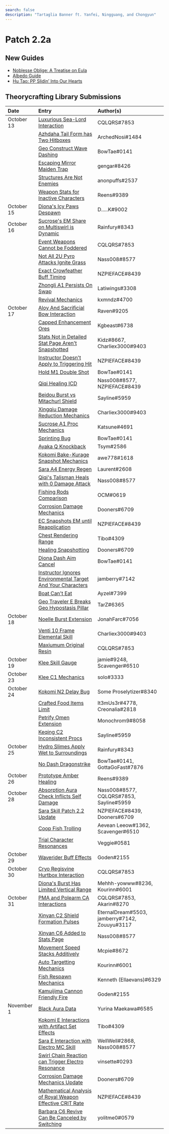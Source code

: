 ```yaml
---
search: false
description: "Tartaglia Banner ft. Yanfei, Ningguang, and Chongyun"
---
```


# Patch 2.2a

## New Guides

* [Noblesse Oblige: A Treatise on Eula](https://keqingmains.com/eula/)
* [Albedo Guide](https://keqingmains.com/albedo/)
* [Hu Tao: PP Slidin’ Into Our Hearts](https://keqingmains.com/hu-tao/)

## Theorycrafting Library Submissions

| Date       | Entry                                                                                                                                                                      | Author\(s\)                                   |
| :--------- | :------------------------------------------------------------------------------------------------------------------------------------------------------------------------- | :-------------------------------------------- |
| October 13 | [Luxurious Sea-Lord Interaction](/evidence/equipment/weapons#luxurious-sea-lord-interactions)                                                                              | CQLQRS#7853                                   |
|            | [Azhdaha Tail Form has Two Hitboxes](/evidence/combat-mechanics/enemy-mechanics/enemy-interactions#azhdaha-in-his-tail-form-has-two-independent-hitboxes)                  | ArchedNosi#1484                               |
|            | [Geo Construct Wave Dashing](/evidence/combat-mechanics/tech/glide-cancel#geo-construct-wave-dashing)                                                                      | BowTae#0141                                   |
|            | [Escaping Mirror Maiden Trap](/evidence/combat-mechanics/enemy-mechanics/enemy-interactions#escape-mirror-maiden-trap)                                                     | gengar#8426                                   |
|            | [Structures Are Not Enemies](/evidence/general-mechanics/overworld#structures-arent-enemies)                                                                               | anonpuffs#2537                                |
|            | [Weapon Stats for Inactive Characters](/evidence/equipment/weapons#weapon-stats-for-inactive-characters)                                                                   | Reens#9389                                    |
| October 15 | [Diona's Icy Paws Despawn](/evidence/characters/cryo/diona#icy-paws-despawn-after-a-certain-amount-of-time-if-they-do-not-hit-a-target)                                    | D.....K#9002                                  |
| October 16 | [Sucrose's EM Share on Multiswirl is Dynamic](/evidence/characters/anemo/sucrose#sucroses-em-share-on-multiswirl-is-dynamic)                                               | Rainfury#8343                                 |
|            | [Event Weapons Cannot be Foddered](/evidence/equipment/weapons#event-weapons-cannot-be-foddered)                                                                           | CQLQRS#7853                                   |
|            | [Not All 2U Pyro Attacks Ignite Grass](/evidence/general-mechanics/overworld#not-all-2u-pyro-attacks-ignite-grass)                                                         | Nass008#8577                                  |
|            | [Exact Crowfeather Buff Timing](/evidence/characters/electro/kujou-sara#exact-crowfeather-buff-timing)                                                                     | NZPIEFACE#8439                                |
|            | [Zhongli A1 Persists On Swap](/evidence/characters/geo/zhongli#zhongli-a1-persists-on-swap)                                                                                | Latiwings#3308                                |
|            | [Revival Mechanics](/evidence/general-mechanics/overworld#health-and-revive-mechanics)                                                                                     | kxmndz#4700                                   |
| October 17 | [Aloy And Sacrificial Bow Interaction](/evidence/characters/cryo/aloy#aloy-and-sac-bow-interaction)                                                                        | Raven#9205                                    |
|            | [Capped Enhancement Ores](/evidence/general-mechanics/miscellaneous-entries#capped-enhancement-ores)                                                                       | Kgbeast#6738                                  |
|            | [Stats Not in Detailed Stat Page Aren't Snapshotted](/evidence/combat-mechanics/snapshot-and-dynamic#stats-not-in-details-stat-page-are-not-snapshot)                      | Kidz#8667, Charliex3000#9403                  |
|            | [Instructor Doesn't Apply to Triggering Hit](/evidence/equipment/artifacts#instructor-doesnt-apply-to-triggering-hit)                                                      | NZPIEFACE#8439                                |
|            | [Hold M1 Double Shot](/evidence/combat-mechanics/tech/aim-cancel#hold-m1-double-shot)                                                                                      | BowTae#0141                                   |
|            | [Qiqi Healing ICD](/evidence/characters/cryo/qiqi#qiqi-talisman-icd)                                                                                                       | Nass008#8577, NZPIEFACE#8439                  |
|            | [Beidou Burst vs Mitachurl Shield](/evidence/characters/electro/beidou#beidous-q-and-mitachurl-shield-interactions)                                                        | Sayline#5959                                  |
|            | [Xingqiu Damage Reduction Mechanics](/evidence/characters/hydro/xingqiu#xingqiu-qs-rain-sword-damage-reduction-overrides-es)                                               | Charliex3000#9403                             |
|            | [Sucrose A1 Proc Mechanics](/evidence/characters/anemo/sucrose#sucroses-a1-talent-does-not-proc-on-swirling-environmental-objects-and-guoba)                               | Katsune#4691                                  |
|            | [Sprinting Bug](/evidence/general-mechanics/bugs#sprinting-bug)                                                                                                            | BowTae#0141                                   |
|            | [Ayaka Q Knockback](/evidence/characters/cryo/kamisato-ayaka#ayaka-q-pushes-away-enemies)                                                                                  | Tsym#2586                                     |
|            | [Kokomi Bake-Kurage Snapshot Mechanics](/evidence/characters/hydro/sangonomiya-kokomi#snapshot-burst-dmg-bonus-onto-bake-kurage-by-switching)                              | awe778#1618                                   |
|            | [Sara A4 Energy Regen](/evidence/characters/electro/kujou-sara#decorum-energy-regen)                                                                                       | Laurent#2608                                  |
|            | [Qiqi's Talisman Heals with 0 Damage Attack](/evidence/characters/cryo/qiqi#talisman-heals-regardless-dealing-dmg-or-not)                                                  | Nass008#8577                                  |
|            | [Fishing Rods Comparison](/evidence/general-mechanics/lifeskills#fishing-rods-comparison)                                                                                  | OCM#0619                                      |
|            | [Corrosion Damage Mechanics](/evidence/combat-mechanics/enemy-mechanics/enemy-interactions#corrosion-damage-mechanics)                                                     | Dooners#6709                                  |
|            | [EC Snapshots EM until Reapplication](/evidence/combat-mechanics/elemental-effects/transformative-reactions#electro-charged-snapshots-em-until-reapplying)                 | NZPIEFACE#8439                                |
|            | [Chest Rendering Range](/evidence/general-mechanics/overworld#treasure-compass-chest-rendering)                                                                            | Tibo#4309                                     |
|            | [Healing Snapshotting](/evidence/combat-mechanics/snapshot-and-dynamic#healing-over-time-is-snapshot-on-cast)                                                              | Dooners#6709                                  |
|            | [Diona Dash Aim Cancel](/evidence/characters/cryo/diona#diona-dash-aim-cancel)                                                                                             | BowTae#0141                                   |
|            | [Instructor Ignores Environmental Target And Your Characters](/evidence/equipment/artifacts#instructor-ignores-environmental-target-and-your-characters)                   | jamberry#7142                                 |
|            | [Boat Can't Eat](/evidence/general-mechanics/lifeskills#boat-stamina-and-food)                                                                                             | Ayzel#7399                                    |
|            | [Geo Traveler E Breaks Geo Hypostasis Pillar](/evidence/combat-mechanics/enemy-mechanics/enemy-interactions#geo-hypostasis)                                                | TarZ#6365                                     |
| October 18 | [Noelle Burst Extension](/evidence/characters/geo/noelle#noelle-c6-burst-extension)                                                                                        | JonahFarc#7056                                |
|            | [Venti 10 Frame Elemental Skill](/evidence/characters/anemo/venti#venti-10-frame-elemental-skill)                                                                          | Charliex3000#9403                             |
|            | [Maxiumum Original Resin](/evidence/general-mechanics/miscellaneous-entries#maximum-original-resin)                                                                        | CQLQRS#7853                                   |
| October 19 | [Klee Skill Gauge](/evidence/characters/pyro/klee#klee-skill-gauge)                                                                                                        | jamie#9248, Scavenger#6510                    |
| October 23 | [Klee C1 Mechanics](/evidence/characters/pyro/klee#klee-c1-mechanics)                                                                                                      | solo#3333                                     |
| October 24 | [Kokomi N2 Delay Bug](/evidence/characters/hydro/sangonomiya-kokomi#kokomi-n2-delay-bug)                                                                                   | Some Proselytizer#8340                        |
|            | [Crafted Food Items Limit](/evidence/general-mechanics/miscellaneous-entries#crafted-food-items-limit)                                                                     | It3mUs3r#4778, Creonalia#2818                 |
|            | [Petrify Omen Extension](/evidence/characters/hydro/mona#petrify-omen-extension)                                                                                           | Monochrom9#8058                               |
|            | [Keqing C2 Inconsistent Procs](/evidence/characters/electro/keqing#keqing-c2-procs-inconsistently)                                                                         | Sayline#5959                                  |
| October 25 | [Hydro Slimes Apply Wet to Surroundings](/evidence/combat-mechanics/enemy-mechanics/enemy-interactions#hydro-slimes-apply-wet-to-surroundings)                             | Rainfury#8343                                 |
|            | [No Dash Dragonstrike](/evidence/combat-mechanics/tech/plunge#no-dash-dragonstrike)                                                                                        | BowTae#0141, GottaGoFast#7876                 |
| October 26 | [Prototype Amber Healing](/evidence/equipment/weapons#prototype-amber-healing-clarification)                                                                               | Reens#9389                                    |
| October 28 | [Absorption Aura Check Inflicts Self Damage](/evidence/combat-mechanics/elemental-effects/elemental-absorption#absorption-aura-check-inflicts-self-damage)                 | Nass008#8577, CQLQRS#7853, Sayline#5959       |
|            | [Sara Skill Patch 2.2 Update](/evidence/characters/electro/kujou-sara#sara-skill-patch-2.2-update)                                                                         | NZPIEFACE#8439, Dooners#6709                  |
|            | [Coop Fish Trolling](/evidence/general-mechanics/lifeskills#co-op-fish-trolling)                                                                                           | Aevean Leeow#1362, Scavenger#6510             |
|            | [Trial Character Resonances](/evidence/combat-mechanics/elemental-effects/elemental-resonance#trial-character-resonances)                                                  | Veggie#0581                                   |
| October 29 | [Waverider Buff Effects](/evidence/general-mechanics/lifeskills#waverider-buff-effects)                                                                                    | Goden#2155                                    |
| October 30 | [Cryo Regisvine Hurtbox Interaction](/evidence/combat-mechanics/enemy-mechanics/enemy-interactions#pyronado-and-cryo-regisvine-hurtbox-interaction)                        | CQLQRS#7853                                   |
|            | [Diona's Burst Has Limited Vertical Range](/evidence/characters/cryo/diona#diona-has-finite-vertical-range-for-burst-healing)                                              | Mehhh-yowww#8236, Kourinn#6001                |
| October 31 | [PMA and Polearm CA Interactions](/evidence/combat-mechanics/enemy-mechanics/enemy-interactions#pma-and-polearm-ca-interactions)                                           | CQLQRS#7853, Akarin#8270                      |
|            | [Xinyan C2 Shield Formation Pulses](/evidence/characters/pyro/xinyan#xinyan-c2-shield-formation-pulses-extra-times)                                                        | EternalDream#5503, jamberry#7142, Zouuyu#3117 |
|            | [Xinyan C6 Added to Stats Page](/evidence/characters/pyro/xinyan#xinyan-c6-affects-her-skill-and-burst)                                                                    | Nass008#8577                                  |
|            | [Movement Speed Stacks Additively](/evidence/general-mechanics/movement-and-physics#movement-speed-stacks-additively)                                                      | Mcpie#8672                                    |
|            | [Auto Targetting Mechanics](/evidence/combat-mechanics/enemy-mechanics/enemy-attributes#targeting-ignores-enemy-hitbox-location)                                           | Kourinn#6001                                  |
|            | [Fish Respawn Mechanics](/evidence/general-mechanics/lifeskills#fish-replacement)                                                                                          | Kenneth (Ellaevans)#6329                      |
|            | [Kamuijima Cannon Friendly Fire](/evidence/general-mechanics/miscellaneous-entries#kamuijima-cannon-friendly-fire)                                                         | Goden#2155                                    |
| November 1 | [Black Aura Data](/evidence/combat-mechanics/enemy-mechanics/enemy-attributes#black-aura-data)                                                                             | Yurina Maekawa#6585                           |
|            | [Kokomi E Interactions with Artifact Set Effects](/evidence/characters/hydro/sangonomiya-kokomi#kokomi-skill-triggers-artifact-effects-even-when-interrupted)              | Tibo#4309                                     |
|            | [Sara E Interaction with Electro MC Skill](/evidence/characters/electro/kujou-sara#pre-a4-emc-skill-er-buff-with-sara-)                                                    | WellWell#2868, Nass008#8577                   |
|            | [Swirl Chain Reaction can Trigger Electro Resonance](/evidence/combat-mechanics/elemental-effects/elemental-resonance#swirl-chain-reactions-can-trigger-electro-resonance) | vinsette#0293                                 |
|            | [Corrosion Damage Mechanics Update](/evidence/combat-mechanics/enemy-mechanics/enemy-interactions#corrosion-damage-mechanics-update)                                       | Dooners#6709                                  |
|            | [Mathematical Analysis of Royal Weapon Effective CRIT Rate](/evidence/equipment/weapons#mathematical-analysis-of-royal-weapon-effective-CRIT-rate)                         | NZPIEFACE#8439                                |
|            | [Barbara C6 Revive Can Be Canceled by Switching](/evidence/characters/hydro/barbara#c6-revive-can-be-canceled-by-switching)                                                | yolitme0#0579                                 |
